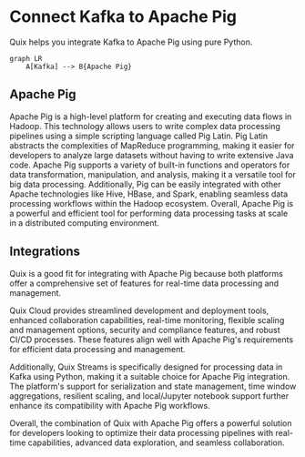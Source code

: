 # Connect Kafka to Apache Pig

Quix helps you integrate Kafka to Apache Pig using pure Python.

```mermaid
graph LR
    A[Kafka] --> B{Apache Pig}
```

## Apache Pig

Apache Pig is a high-level platform for creating and executing data flows in Hadoop. This technology allows users to write complex data processing pipelines using a simple scripting language called Pig Latin. Pig Latin abstracts the complexities of MapReduce programming, making it easier for developers to analyze large datasets without having to write extensive Java code. Apache Pig supports a variety of built-in functions and operators for data transformation, manipulation, and analysis, making it a versatile tool for big data processing. Additionally, Pig can be easily integrated with other Apache technologies like Hive, HBase, and Spark, enabling seamless data processing workflows within the Hadoop ecosystem. Overall, Apache Pig is a powerful and efficient tool for performing data processing tasks at scale in a distributed computing environment.

## Integrations

Quix is a good fit for integrating with Apache Pig because both platforms offer a comprehensive set of features for real-time data processing and management. 

Quix Cloud provides streamlined development and deployment tools, enhanced collaboration capabilities, real-time monitoring, flexible scaling and management options, security and compliance features, and robust CI/CD processes. These features align well with Apache Pig's requirements for efficient data processing and management.

Additionally, Quix Streams is specifically designed for processing data in Kafka using Python, making it a suitable choice for Apache Pig integration. The platform's support for serialization and state management, time window aggregations, resilient scaling, and local/Jupyter notebook support further enhance its compatibility with Apache Pig workflows.

Overall, the combination of Quix with Apache Pig offers a powerful solution for developers looking to optimize their data processing pipelines with real-time capabilities, advanced data exploration, and seamless collaboration.

